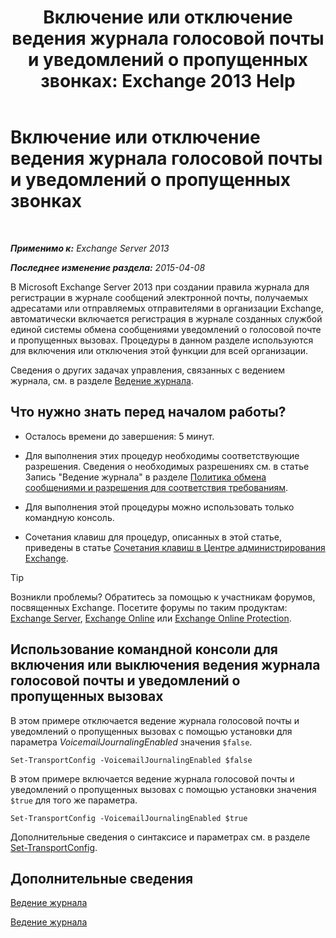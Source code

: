 ﻿---
title: 'Включение или отключение ведения журнала голосовой почты и уведомлений о пропущенных звонках: Exchange 2013 Help'
TOCTitle: Включение или отключение ведения журнала голосовой почты и уведомлений о пропущенных звонках
ms:assetid: 5164a92e-69e6-4339-b80c-0cfbf0dc0198
ms:mtpsurl: https://technet.microsoft.com/ru-ru/library/Bb201690(v=EXCHG.150)
ms:contentKeyID: 50488143
ms.date: 05/22/2018
mtps_version: v=EXCHG.150
ms.translationtype: MT
---

# Включение или отключение ведения журнала голосовой почты и уведомлений о пропущенных звонках

 

_**Применимо к:** Exchange Server 2013_

_**Последнее изменение раздела:** 2015-04-08_

В Microsoft Exchange Server 2013 при создании правила журнала для регистрации в журнале сообщений электронной почты, получаемых адресатами или отправляемых отправителями в организации Exchange, автоматически включается регистрация в журнале созданных службой единой системы обмена сообщениями уведомлений о голосовой почте и пропущенных вызовах. Процедуры в данном разделе используются для включения или отключения этой функции для всей организации.

Сведения о других задачах управления, связанных с ведением журнала, см. в разделе [Ведение журнала](manage-journaling-exchange-2013-help.md).

## Что нужно знать перед началом работы?

  - Осталось времени до завершения: 5 минут.

  - Для выполнения этих процедур необходимы соответствующие разрешения. Сведения о необходимых разрешениях см. в статье Запись "Ведение журнала" в разделе [Политика обмена сообщениями и разрешения для соответствия требованиям](messaging-policy-and-compliance-permissions-exchange-2013-help.md).

  - Для выполнения этой процедуры можно использовать только командную консоль.

  - Сочетания клавиш для процедур, описанных в этой статье, приведены в статье [Сочетания клавиш в Центре администрирования Exchange](keyboard-shortcuts-in-the-exchange-admin-center-exchange-online-protection-help.md).

> [!TIP]  
> Возникли проблемы? Обратитесь за помощью к участникам форумов, посвященных Exchange. Посетите форумы по таким продуктам: <a href="https://go.microsoft.com/fwlink/p/?linkid=60612">Exchange Server</a>, <a href="https://go.microsoft.com/fwlink/p/?linkid=267542">Exchange Online</a> или <a href="https://go.microsoft.com/fwlink/p/?linkid=285351">Exchange Online Protection</a>.


## Использование командной консоли для включения или выключения ведения журнала голосовой почты и уведомлений о пропущенных вызовах

В этом примере отключается ведение журнала голосовой почты и уведомлений о пропущенных вызовах с помощью установки для параметра *VoicemailJournalingEnabled* значения `$false`.

    Set-TransportConfig -VoicemailJournalingEnabled $false

В этом примере включается ведение журнала голосовой почты и уведомлений о пропущенных вызовах с помощью установки значения `$true` для того же параметра.

    Set-TransportConfig -VoicemailJournalingEnabled $true

Дополнительные сведения о синтаксисе и параметрах см. в разделе [Set-TransportConfig](https://technet.microsoft.com/ru-ru/library/bb124151\(v=exchg.150\)).

## Дополнительные сведения

[Ведение журнала](journaling-exchange-2013-help.md)

[Ведение журнала](manage-journaling-exchange-2013-help.md)

